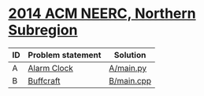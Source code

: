 # [2014 ACM NEERC, Northern Subregion](https://www.e-olymp.com/en/contests/9666)




| ID | Problem statement                                                      | Solution                 |
|----|------------------------------------------------------------------------|--------------------------|
| A  | [Alarm Clock](https://www.e-olymp.com/en/contests/9666/problems/84863) | [A/main.py](A/main.py)   |
| B  | [Buffcraft](https://www.e-olymp.com/en/contests/9666/problems/84864)   | [B/main.cpp](B/main.cpp) |

